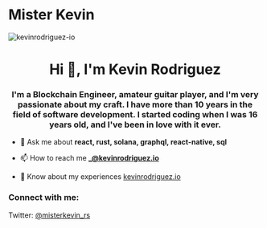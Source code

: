 # Mister Kevin
<p align="left"> <img src="https://komarev.com/ghpvc/?username=kevinrodriguez-io" alt="kevinrodriguez-io" /> </p>

<h1 align="center">Hi 👋, I'm Kevin Rodriguez</h1>
<h3 align="center">I'm a Blockchain Engineer, amateur guitar player, and I'm very passionate about my craft. I have more than 10 years in the field of software development. I started coding when I was 16 years old, and I've been in love with it ever.</h3>

- 💬 Ask me about **react, rust, solana, graphql, react-native, sql**

- 📫 How to reach me **_@kevinrodriguez.io**

- 📄 Know about my experiences [kevinrodriguez.io](kevinrodriguez.io)

<h3 align="left">Connect with me:</h3>
<p align="left">
</p>

Twitter: [@misterkevin_rs](https://twitter.com/misterkevin_rs/)
